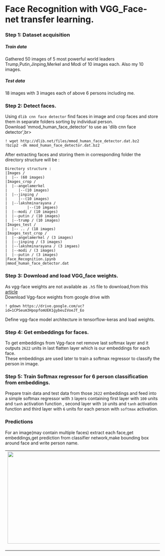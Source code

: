 # Face Recognition with VGG_Face-net transfer learning.
### Step 1: Dataset acquisition
##### Train data
Gathered 50 images of 5 most powerful world leaders Trump,Putin,Jinping,Merkel and Modi of 10 images each.
Also my 10 images.
##### Test data
18 images with 3 images each of above 6 persons including me.

### Step 2: Detect faces.
Using `dlib cnn face detector` find faces in image and crop faces and store them in separate folders sorting by individual person. <br>
Download 'mmod_human_face_detector' to use as 'dlib cnn face detector',br>
```
! wget http://dlib.net/files/mmod_human_face_detector.dat.bz2 
!bzip2 -dk mmod_human_face_detector.dat.bz2
```
After extracting faces and storing them in corresponding folder the directory structure will be :
```
Directory structure :
|Images /
|  |-- (60 images)
|Images_crop /
|  |--angelamerkel
|     |--(10 images)
|  |--jinping / 
|     |--(10 images)
|  |--lakshminarayana / 
|         |--(10 imgaes)
|  |--modi / (10 images)
|  |--putin / (10 images) 
|  |--trump / (10 images)
|Images_test / 
|  |-- .. / (18 images)
|Images_test_crop / 
|  |--angelamerkel / (3 images)
|  |--jinping / (3 images)
|  |--lakshminarayana / (3 imgaes)
|  |--modi / (3 images)
|  |--putin / (3 images) 
|Face_Recognition.ipynb
|mmod_human_face_detector.dat
```
### Step 3: Download and load VGG_face weights.
As vgg-face weights are not available as `.h5` file to download,from this 
[article](https://sefiks.com/2018/08/06/deep-face-recognition-with-keras/)<br>
Download Vgg-face weights from google drive with 
```
! gdown https://drive.google.com/uc?id=1CPSeum3HpopfomUEK1gybeuIVoeJT_Eo
```
Define vgg-face model architecture in tensorflow-keras and load weights.

### Step 4: Get embeddings for faces.
To get embeddings from Vgg-face net remove last softmax layer and it outputs `2622` units in last flatten layer which is our
embeddings for each face.<br>
These embeddings are used later to train a softmax regressor to classify the person in image.

### Step 5: Train Softmax regressor for 6 person classification from embeddings.
Prepare train data and test data from those `2622` embeddings and feed into a simple softmax regressor with `3` layers containing first layer with `100` units and `tanh` activation function , second layer with `10` units and `tanh` activation function and third layer with `6` units for each person with `softmax` activation.

### Predictions
For an image(may contain multiple faces) extract each face,get embeddings,get prediction from classifier network,make bounding box around face and write person name.
<table border='0'>
  <tr>
    <td><img src='https://github.com/santhalakshminarayana/face-recognition/blob/master/predictions/jinping_modi.jpg' 
             width='500px' height='300px'/></td>
    <td><img src='https://github.com/santhalakshminarayana/face-recognition/blob/master/predictions/mekel_jinping.jpg'
             width='500px' height='300px'/></td>
  </tr>
  <tr>
    <td></td>
    <td></td>
  </tr>
  <tr>
    <td></td>
    <td></td>
  </tr>
  <tr>
    <td></td>
    <td></td>
  </tr>
</table>
